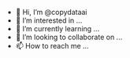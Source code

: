 - 👋 Hi, I’m @copydataai
- 👀 I’m interested in ...
- 🌱 I’m currently learning ...
- 💞️ I’m looking to collaborate on ...
- 📫 How to reach me ...

<!---
copydataai/copydataai is a ✨ special ✨ repository because its `README.md` (this file) appears on your GitHub profile.
You can click the Preview link to take a look at your changes.
--->
